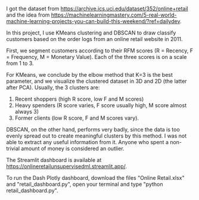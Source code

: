 I got the dataset from https://archive.ics.uci.edu/dataset/352/online+retail and the idea from https://machinelearningmastery.com/5-real-world-machine-learning-projects-you-can-build-this-weekend/?ref=dailydev.

In this project, I use KMeans clustering and DBSCAN to draw classify customers based on the order logs from an online retail website in 2011.

First, we segment customers according to their RFM scores (R = Recency, F = Frequency, M = Monetary Value). Each of the three scores is on a scale from 1 to 3.

For KMeans, we conclude by the elbow method that K=3 is the best parameter, and we visualize the clustered dataset in 3D and 2D (the latter after PCA). Usually, the 3 clusters are:
1. Recent shoppers (high R score, low F and M scores)
2. Heavy spenders (R score varies, F score usually high, M score almost always 3)
3. Former clients (low R score, F and M scores vary).

DBSCAN, on the other hand, performs very badly, since the data is too evenly spread out to create meaningful clusters by this method. I was not able to extract any useful information from it.
Anyone who spent a non-trivial amount of money is considered an outlier.

The Streamlit dashboard is available at https://onlineretailunsupervisedml.streamlit.app/.

To run the Dash Plotly dashboard, download the files "Online Retail.xlsx" and "retail_dashboard.py", open your terminal and type "python retail_dashboard.py". 

